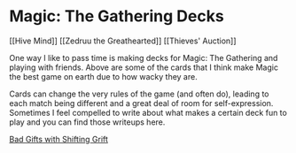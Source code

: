 # Magic: The Gathering Decks

[[Hive Mind]] [[Zedruu the Greathearted]] [[Thieves' Auction]]

One way I like to pass time is making decks for Magic: The Gathering and playing with friends. Above are some of the cards that I think make Magic the best game on earth due to how wacky they are. 

Cards can change the very rules of the game (and often do), leading to each match being different and a great deal of room for self-expression. Sometimes I feel compelled to write about what makes a certain deck fun to play and you can find those writeups here.

[Bad Gifts with Shifting Grift](./shifting-grift/)